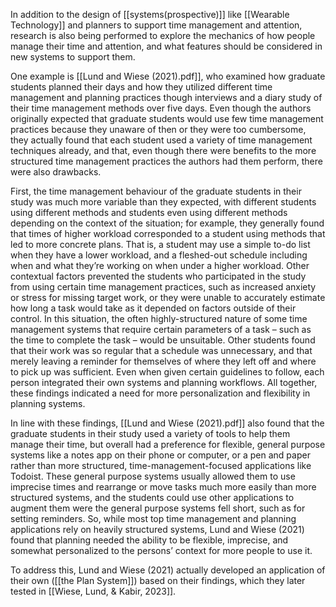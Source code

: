 In addition to the design of [[systems(prospective)]] like [[Wearable Technology]] and planners to support time management and attention, research is also being performed to explore the mechanics of how people manage their time and attention, and what features should be considered in new systems to support them.

One example is [[Lund and Wiese (2021).pdf]], who examined how graduate students planned their days and how they utilized different time management and planning practices though interviews and a diary study of their time management methods over five days. Even though the authors originally expected that graduate students would use few time management practices because they unaware of then or they were too cumbersome, they actually found that each student used a variety of time management techniques already, and that, even though there were benefits to the more structured time management practices the authors had them perform, there were also drawbacks.

First, the time management behaviour of the graduate students in their study was much more variable than they expected, with different students using different methods and students even using different methods depending on the context of the situation; for example, they generally found that times of higher workload corresponded to a student using methods that led to more concrete plans. That is, a student may use a simple to-do list when they have a lower workload, and a fleshed-out schedule including when and what they’re working on when under a higher workload. Other contextual factors prevented the students who participated in the study from using certain time management practices, such as increased anxiety or stress for missing target work, or they were unable to accurately estimate how long a task would take as it depended on factors outside of their control. In this situation, the often highly-structured nature of some time management systems that require certain parameters of a task – such as the time to complete the task – would be unsuitable. Other students found that their work was so regular that a schedule was unnecessary, and that merely leaving a reminder for themselves of where they left off and where to pick up was sufficient. Even when given certain guidelines to follow, each person integrated their own systems and planning workflows. All together, these findings indicated a need for more personalization and flexibility in planning systems.

In line with these findings, [[Lund and Wiese (2021).pdf]] also found that the graduate students in their study used a variety of tools to help them manage their time, but overall had a preference for flexible, general purpose systems like a notes app on their phone or computer, or a pen and paper rather than more structured, time-management-focused applications like Todoist. These general purpose systems usually allowed them to use imprecise times and rearrange or move tasks much more easily than more structured systems, and the students could use other applications to augment them were the general purpose systems fell short, such as for setting reminders. So, while most top time management and planning applications rely on heavily structured systems, Lund and Wiese (2021) found that planning needed the ability to be flexible, imprecise, and somewhat personalized to the persons’ context for more people to use it.

To address this, Lund and Wiese (2021) actually developed an application of their own ([[the Plan System]]) based on their findings, which they later tested in [[Wiese, Lund, & Kabir, 2023]].